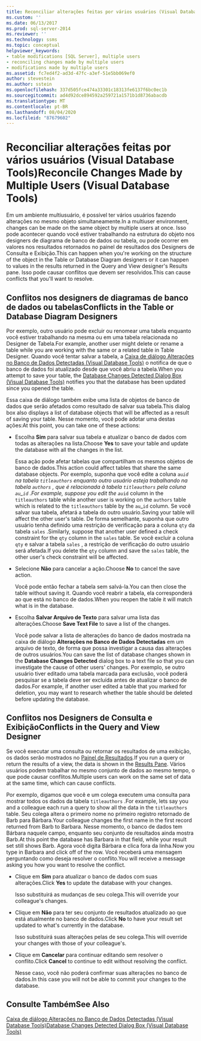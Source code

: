 ```yaml
---
title: Reconciliar alterações feitas por vários usuários (Visual Database Tools) | Microsoft Docs
ms.custom: ''
ms.date: 06/13/2017
ms.prod: sql-server-2014
ms.reviewer: ''
ms.technology: ssms
ms.topic: conceptual
helpviewer_keywords:
- table modifications [SQL Server], multiple users
- reconciling changes made by multiple users
- modifications made by multiple users
ms.assetid: fc7ed4f2-ad3d-47fc-a3ef-51e5bb069ef0
author: stevestein
ms.author: sstein
ms.openlocfilehash: 337d505fce474a33301c18313fe6137f6bc0ec1b
ms.sourcegitcommit: ad4d92dce894592a259721a1571b1d8736abacdb
ms.translationtype: MT
ms.contentlocale: pt-BR
ms.lasthandoff: 08/04/2020
ms.locfileid: "87679602"
---
```

# <a name="reconcile-changes-made-by-multiple-users-visual-database-tools"></a><span data-ttu-id="2fddc-102">Reconciliar alterações feitas por vários usuários (Visual Database Tools)</span><span class="sxs-lookup"><span data-stu-id="2fddc-102">Reconcile Changes Made by Multiple Users (Visual Database Tools)</span></span>
  <span data-ttu-id="2fddc-103">Em um ambiente multiusuário, é possível ter vários usuários fazendo alterações no mesmo objeto simultaneamente.</span><span class="sxs-lookup"><span data-stu-id="2fddc-103">In a multiuser environment, changes can be made on the same object by multiple users at once.</span></span> <span data-ttu-id="2fddc-104">Isso pode acontecer quando você estiver trabalhando na estrutura do objeto nos designers de diagrama de banco de dados ou tabela, ou pode ocorrer em valores nos resultados retornados no painel de resultados dos Designers de Consulta e Exibição.</span><span class="sxs-lookup"><span data-stu-id="2fddc-104">This can happen when you're working on the structure of the object in the Table or Database Diagram designers or it can happen to values in the results returned in the Query and View designer's Results pane.</span></span> <span data-ttu-id="2fddc-105">Isso pode causar conflitos que devem ser resolvidos.</span><span class="sxs-lookup"><span data-stu-id="2fddc-105">This can cause conflicts that you'll want to resolve.</span></span>  
  
## <a name="conflicts-in-the-table-or-database-diagram-designers"></a><span data-ttu-id="2fddc-106">Conflitos nos designers de diagramas de banco de dados ou tabelas</span><span class="sxs-lookup"><span data-stu-id="2fddc-106">Conflicts in the Table or Database Diagram Designers</span></span>  
 <span data-ttu-id="2fddc-107">Por exemplo, outro usuário pode excluir ou renomear uma tabela enquanto você estiver trabalhando na mesma ou em uma tabela relacionada no Designer de Tabela.</span><span class="sxs-lookup"><span data-stu-id="2fddc-107">For example, another user might delete or rename a table while you are working with the same or a related table in Table Designer.</span></span> <span data-ttu-id="2fddc-108">Quando você tentar salvar a tabela, a [Caixa de diálogo Alterações no Banco de Dados Detectadas &#40;Visual Database Tools&#41;](visual-database-tools.md) o notifica de que o banco de dados foi atualizado desde que você abriu a tabela.</span><span class="sxs-lookup"><span data-stu-id="2fddc-108">When you attempt to save your table, the [Database Changes Detected Dialog Box &#40;Visual Database Tools&#41;](visual-database-tools.md) notifies you that the database has been updated since you opened the table.</span></span>  
  
 <span data-ttu-id="2fddc-109">Essa caixa de diálogo também exibe uma lista de objetos de banco de dados que serão afetados como resultado de salvar sua tabela.</span><span class="sxs-lookup"><span data-stu-id="2fddc-109">This dialog box also displays a list of database objects that will be affected as a result of saving your table.</span></span> <span data-ttu-id="2fddc-110">Nesse momento, você pode adotar uma destas ações:</span><span class="sxs-lookup"><span data-stu-id="2fddc-110">At this point, you can take one of these actions:</span></span>  
  
-   <span data-ttu-id="2fddc-111">Escolha **Sim** para salvar sua tabela e atualizar o banco de dados com todas as alterações na lista.</span><span class="sxs-lookup"><span data-stu-id="2fddc-111">Choose **Yes** to save your table and update the database with all the changes in the list.</span></span>  
  
     <span data-ttu-id="2fddc-112">Essa ação pode afetar tabelas que compartilham os mesmos objetos de banco de dados.</span><span class="sxs-lookup"><span data-stu-id="2fddc-112">This action could affect tables that share the same database objects.</span></span> <span data-ttu-id="2fddc-113">Por exemplo, suponha que você edite a coluna `au`_`id` na tabela `titleauthors` enquanto outro usuário esteja trabalhando na tabela `authors` , que é relacionada à tabela `titleauthors` pela coluna `au`\_`id` .</span><span class="sxs-lookup"><span data-stu-id="2fddc-113">For example, suppose you edit the `au`_`id` column in the `titleauthors` table while another user is working on the `authors` table which is related to the `titleauthors` table by the `au`\_`id` column.</span></span> <span data-ttu-id="2fddc-114">Se você salvar sua tabela, afetará a tabela do outro usuário.</span><span class="sxs-lookup"><span data-stu-id="2fddc-114">Saving your table will affect the other user's table.</span></span> <span data-ttu-id="2fddc-115">De forma semelhante, suponha que outro usuário tenha definido uma restrição de verificação para a coluna `qty` da tabela `sales` .</span><span class="sxs-lookup"><span data-stu-id="2fddc-115">Similarly, suppose that another user defined a check constraint for the `qty` column in the `sales` table.</span></span> <span data-ttu-id="2fddc-116">Se você excluir a coluna `qty` e salvar a tabela `sales` , a restrição de verificação do outro usuário será afetada.</span><span class="sxs-lookup"><span data-stu-id="2fddc-116">If you delete the `qty` column and save the `sales` table, the other user's check constraint will be affected.</span></span>  
  
-   <span data-ttu-id="2fddc-117">Selecione **Não** para cancelar a ação.</span><span class="sxs-lookup"><span data-stu-id="2fddc-117">Choose **No** to cancel the save action.</span></span>  
  
     <span data-ttu-id="2fddc-118">Você pode então fechar a tabela sem salvá-la.</span><span class="sxs-lookup"><span data-stu-id="2fddc-118">You can then close the table without saving it.</span></span> <span data-ttu-id="2fddc-119">Quando você reabrir a tabela, ela corresponderá ao que está no banco de dados.</span><span class="sxs-lookup"><span data-stu-id="2fddc-119">When you reopen the table it will match what is in the database.</span></span>  
  
-   <span data-ttu-id="2fddc-120">Escolha **Salvar Arquivo de Texto** para salvar uma lista das alterações.</span><span class="sxs-lookup"><span data-stu-id="2fddc-120">Choose **Save Text File** to save a list of the changes.</span></span>  
  
     <span data-ttu-id="2fddc-121">Você pode salvar a lista de alterações do banco de dados mostrada na caixa de diálogo **Alterações no Banco de Dados Detectadas** em um arquivo de texto, de forma que possa investigar a causa das alterações de outros usuários.</span><span class="sxs-lookup"><span data-stu-id="2fddc-121">You can save the list of database changes shown in the **Database Changes Detected** dialog box to a text file so that you can investigate the cause of other users' changes.</span></span> <span data-ttu-id="2fddc-122">Por exemplo, se outro usuário tiver editado uma tabela marcada para exclusão, você poderá pesquisar se a tabela deve ser excluída antes de atualizar o banco de dados.</span><span class="sxs-lookup"><span data-stu-id="2fddc-122">For example, if another user edited a table that you marked for deletion, you may want to research whether the table should be deleted before updating the database.</span></span>  
  
## <a name="conflicts-in-the-query-and-view-designer"></a><span data-ttu-id="2fddc-123">Conflitos nos Designers de Consulta e Exibição</span><span class="sxs-lookup"><span data-stu-id="2fddc-123">Conflicts in the Query and View Designer</span></span>  
 <span data-ttu-id="2fddc-124">Se você executar uma consulta ou retornar os resultados de uma exibição, os dados serão mostrados no [Painel de Resultados](results-pane-visual-database-tools.md).</span><span class="sxs-lookup"><span data-stu-id="2fddc-124">If you run a query or return the results of a view, the data is shown in the [Results Pane](results-pane-visual-database-tools.md).</span></span> <span data-ttu-id="2fddc-125">Vários usuários podem trabalhar no mesmo conjunto de dados ao mesmo tempo, o que pode causar conflitos.</span><span class="sxs-lookup"><span data-stu-id="2fddc-125">Multiple users can work on the same set of data at the same time, which can cause conflicts.</span></span>  
  
 <span data-ttu-id="2fddc-126">Por exemplo, digamos que você e um colega executem uma consulta para mostrar todos os dados da tabela `titleauthors` .</span><span class="sxs-lookup"><span data-stu-id="2fddc-126">For example, lets say you and a colleague each run a query to show all the data in the `titleauthors` table.</span></span> <span data-ttu-id="2fddc-127">Seu colega altera o primeiro nome no primeiro registro retornado de Barb para Bárbara.</span><span class="sxs-lookup"><span data-stu-id="2fddc-127">Your colleague changes the first name in the first record returned from Barb to Barbara.</span></span> <span data-ttu-id="2fddc-128">Nesse momento, o banco de dados tem Bárbara naquele campo, enquanto seu conjunto de resultados ainda mostra Barb.</span><span class="sxs-lookup"><span data-stu-id="2fddc-128">At this point the database has Barbara in that field, while your result set still shows Barb.</span></span> <span data-ttu-id="2fddc-129">Agora você digita Bárbara e clica fora da linha.</span><span class="sxs-lookup"><span data-stu-id="2fddc-129">Now you type in Barbara and click off of the row.</span></span> <span data-ttu-id="2fddc-130">Você receberá uma mensagem perguntando como deseja resolver o conflito.</span><span class="sxs-lookup"><span data-stu-id="2fddc-130">You will receive a message asking you how you want to resolve the conflict.</span></span>  
  
-   <span data-ttu-id="2fddc-131">Clique em **Sim** para atualizar o banco de dados com suas alterações.</span><span class="sxs-lookup"><span data-stu-id="2fddc-131">Click **Yes** to update the database with your changes.</span></span>  
  
     <span data-ttu-id="2fddc-132">Isso substituirá as mudanças de seu colega.</span><span class="sxs-lookup"><span data-stu-id="2fddc-132">This will override your colleague's changes.</span></span>  
  
-   <span data-ttu-id="2fddc-133">Clique em **Não** para ter seu conjunto de resultados atualizado ao que está atualmente no banco de dados.</span><span class="sxs-lookup"><span data-stu-id="2fddc-133">Click **No** to have your result set updated to what's currently in the database.</span></span>  
  
     <span data-ttu-id="2fddc-134">Isso substituirá suas alterações pelas de seu colega.</span><span class="sxs-lookup"><span data-stu-id="2fddc-134">This will override your changes with those of your colleague's.</span></span>  
  
-   <span data-ttu-id="2fddc-135">Clique em **Cancelar** para continuar editando sem resolver o conflito.</span><span class="sxs-lookup"><span data-stu-id="2fddc-135">Click **Cancel** to continue to edit without resolving the conflict.</span></span>  
  
     <span data-ttu-id="2fddc-136">Nesse caso, você não poderá confirmar suas alterações no banco de dados.</span><span class="sxs-lookup"><span data-stu-id="2fddc-136">In this case you will not be able to commit your changes to the database.</span></span>  
  
## <a name="see-also"></a><span data-ttu-id="2fddc-137">Consulte Também</span><span class="sxs-lookup"><span data-stu-id="2fddc-137">See Also</span></span>  
 [<span data-ttu-id="2fddc-138">Caixa de diálogo Alterações no Banco de Dados Detectadas &#40;Visual Database Tools&#41;</span><span class="sxs-lookup"><span data-stu-id="2fddc-138">Database Changes Detected Dialog Box &#40;Visual Database Tools&#41;</span></span>](visual-database-tools.md)  
  
  
